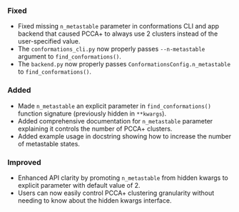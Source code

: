 ### Fixed

- Fixed missing `n_metastable` parameter in conformations CLI and app backend that caused PCCA+ to always use 2 clusters instead of the user-specified value.
- The `conformations_cli.py` now properly passes `--n-metastable` argument to `find_conformations()`.
- The `backend.py` now properly passes `ConformationsConfig.n_metastable` to `find_conformations()`.

### Added

- Made `n_metastable` an explicit parameter in `find_conformations()` function signature (previously hidden in `**kwargs`).
- Added comprehensive documentation for `n_metastable` parameter explaining it controls the number of PCCA+ clusters.
- Added example usage in docstring showing how to increase the number of metastable states.

### Improved

- Enhanced API clarity by promoting `n_metastable` from hidden kwargs to explicit parameter with default value of 2.
- Users can now easily control PCCA+ clustering granularity without needing to know about the hidden kwargs interface.
